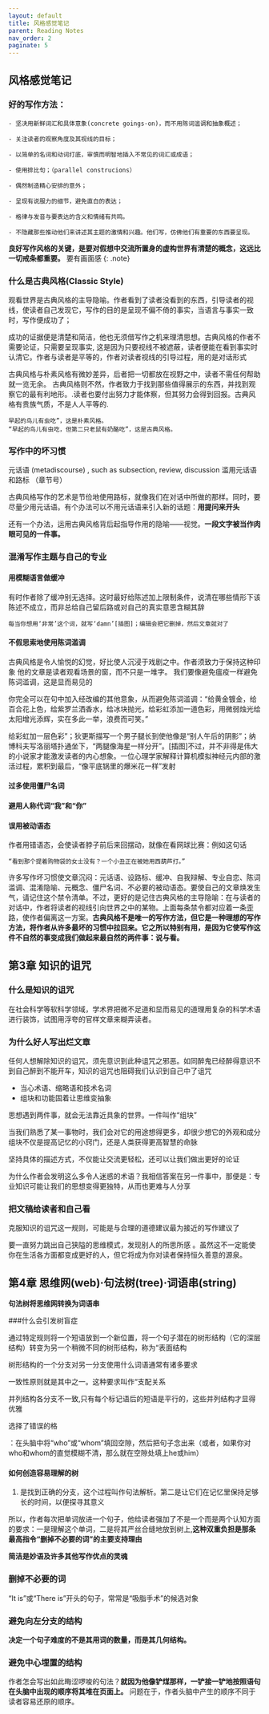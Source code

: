 ```yaml
---
layout: default
title: 风格感觉笔记
parent: Reading Notes 
nav_order: 2
paginate: 5
---
```


## 风格感觉笔记

### 好的写作方法：

    - 坚决用新鲜词汇和具体意象(concrete goings-on)，而不用陈词滥调和抽象概述；

    - 关注读者的观察角度及其视线的目标；

    - 以简单的名词和动词打底，审慎而明智地插入不常见的词汇或成语；

    - 使用排比句；（parallel construcions）

    - 偶然制造精心安排的意外；

    - 呈现有说服力的细节，避免直白的表达；

    - 格律与发音与要表达的含义和情绪有共鸣。

    - 不隐藏那些推动他们来讲述其主题的激情和兴趣。他们写，仿佛他们有重要的东西要呈现。

**良好写作风格的关键，是要对假想中交流所置身的虚构世界有清楚的概念，这远比一切戒条都重要。** 要有画面感
{: .note}

### 什么是古典风格(Classic Style)

观看世界是古典风格的主导隐喻。作者看到了读者没看到的东西，引导读者的视线，使读者自己发现它，写作的目的是呈现不偏不倚的事实，当语言与事实一致时，写作便成功了；

成功的证据便是清楚和简洁，他也无须借写作之机来理清思想。古典风格的作者不需要论证，只需要呈现事实, 这是因为只要视线不被遮蔽，读者便能在看到事实时认清它。作者与读者是平等的，作者对读者视线的引导过程，用的是对话形式

古典风格与朴素风格有微妙差异，后者把一切都放在视野之中，读者不需任何帮助就一览无余。 古典风格则不然，作者致力于找到那些值得展示的东西，并找到观察它的最有利地形。.读者也要付出努力才能体察，但其努力会得到回报。古典风格有贵族气质，不是人人平等的.

    早起的鸟儿有虫吃”，这是朴素风格。
    “早起的鸟儿有虫吃，但第二只老鼠有奶酪吃”，这是古典风格。

### 写作中的坏习惯
元话语 (metadiscourse) , such as subsection, review, discussion
滥用元话语和路标 （章节号）
 
古典风格写作的艺术是节俭地使用路标，就像我们在对话中所做的那样。同时，要尽量少用元话语。有个办法可以不用元话语来引入新的话题：**用提问来开头**

还有一个办法，运用古典风格背后起指导作用的隐喻——视觉。**一段文字被当作肉眼可见的一件事。**

### 混淆写作主题与自己的专业

#### 用模糊语言做缓冲

有时作者除了缓冲别无选择。这时最好给陈述加上限制条件，说清在哪些情形下该陈述不成立，而非总给自己留后路或对自己的真实意思含糊其辞

    每当你想用‘非常’这个词，就写‘damn’[插图]；编辑会把它删掉，然后文章就对了

#### 不假思索地使用陈词滥调

古典风格是令人愉悦的幻觉，好比使人沉浸于戏剧之中。作者须致力于保持这种印象
他的文章是读者观看场景的窗，而不只是一堆字。
我们要像避免瘟疫一样避免陈词滥调，这是显而易见的
 

你完全可以在句中加入经改编的其他意象，从而避免陈词滥调：“给黄金镀金，给百合花上色，给紫罗兰洒香水，给冰块抛光，给彩虹添加一道色彩，用微弱烛光给太阳增光添辉，实在多此一举，浪费而可笑。”

 
 给彩虹加一层色彩”；狄更斯描写一个男子腿长到使他像是“别人午后的阴影”；纳博科夫写洛丽塔扑通坐下，“两腿像海星一样分开”。[插图]不过，并不非得是伟大的小说家才能激发读者的内心想象。一位心理学家解释计算机模拟神经元内部的激活过程，累积到最后，“像平底锅里的爆米花一样”发射


#### 过多使用僵尸名词

#### 避用人称代词“我”和“你”

#### 误用被动语态
作者用错语态，会使读者脖子前后来回摆动，就像在看网球比赛：例如这句话

    “看到那个提着购物袋的女士没有？一个小丑正在被她用西葫芦打。”

许多写作坏习惯使文章沉闷：元话语、设路标、缓冲、自我辩解、专业自恋、陈词滥调、混淆隐喻、元概念、僵尸名词、不必要的被动语态。要使自己的文章焕发生气，请记住这个禁令清单。不过，更好的是记住古典风格的主导隐喻：在与读者的对话中，作者将读者的视线引向世界之中的某物。上面每条禁令都对应着一条歪路，使作者偏离这一方案。**古典风格不是唯一的写作方法，但它是一种理想的写作方法，将作者从许多最坏的习惯中拉回来。它之所以特别有用，是因为它使写作这件不自然的事变成我们做起来最自然的两件事：说与看。**

## 第3章 知识的诅咒

### 什么是知识的诅咒

在社会科学等软科学领域，学术界把微不足道和显而易见的道理用复杂的科学术语进行装饰，试图用浮夸的官样文章来糊弄读者。

### 为什么好人写出烂文章

 

任何人想解除知识的诅咒，须先意识到此种诅咒之邪恶。如同醉鬼已经醉得意识不到自己醉到不能开车，知识的诅咒也阻碍我们认识到自己中了诅咒

- 当心术语、缩略语和技术名词
- 组块和功能固着让思维变抽象

思想遇到两件事，就会无法靠近具象的世界。一件叫作“组块”

当我们熟悉了某一事物时，我们会对它的用途想得更多，却很少想它的外观和成分
组块不仅是提高记忆的小窍门，还是人类获得更高智慧的命脉

坚持具体的描述方式，不仅能让交流更轻松，还可以让我们做出更好的论证

为什么作者会发明这么多令人迷惑的术语？我相信答案在另一件事中，那便是：专业知识可能让我们的思想变得更独特，从而也更难与人分享


### 把文稿给读者和自己看

克服知识的诅咒这一规则，可能是与合理的道德建议最为接近的写作建议了

要一直努力跳出自己狭隘的思维模式，发现别人的所思所感 。虽然这不一定能使你在生活各方面都变成更好的人，但它将成为你对读者保持恒久善意的源泉。


## 第4章 思维网(web)·句法树(tree)·词语串(string)

**句法树将思维网转换为词语串**


###什么会引发树盲症

通过特定规则将一个短语放到一个新位置，将一个句子潜在的树形结构（它的深层结构）转变为另一个稍微不同的树形结构，称为“表面结构

树形结构的一个分支对另一分支使用什么词语通常有诸多要求

一致性原则就是其中之一。这种要求叫作“支配关系

并列结构各分支不一致,只有每个标记语后的短语是平行的，这些并列结构才显得优雅
 

选择了错误的格


：在头脑中将“who”或“whom”填回空隙，然后把句子念出来（或者，如果你对who和whom的直觉模糊不清，那么就在空隙处填上he或him）

#### 如何创造容易理解的树

1. 是找到正确的分支，这个过程叫作句法解析。第二是让它们在记忆里保持足够长的时间，以便探寻其意义

所以，作者每次把单词放进一个句子，他给读者强加了不是一个而是两个认知方面的要求：一是理解这个单词，二是将其严丝合缝地放到树上,**这种双重负担是那条最高指令“删掉不必要的词”的主要支持理由**

**简洁是妙语及许多其他写作优点的灵魂**

 ### 删掉不必要的词

“It is”或“There is”开头的句子，常常是“吸脂手术”的候选对象

### 避免向左分支的结构
**决定一个句子难度的不是其用词的数量，而是其几何结构。**
 

### 避免中心埋置的结构

作者怎会写出如此晦涩啰唆的句法？**就因为他像铲煤那样，一铲接一铲地按照语句在头脑中出现的顺序将其堆在页面上。** 问题在于，作者头脑中产生的顺序不同于读者容易还原的顺序。



